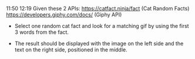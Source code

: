 11:50 12:19
Given these 2 APIs:
https://catfact.ninja/fact (Cat Random Facts)
https://developers.giphy.com/docs/ (Giphy API)

- Select one random cat fact and look for a matching gif by using the first 3 words from the fact.

- The result should be displayed with the image on the left side and the text on the right side, positioned in the middle.
